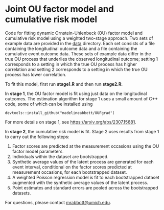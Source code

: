 # Joint OU factor model and cumulative risk model
Code for fitting dynamic Ornstein-Uhlenbeck (OU) factor model and cumulative risk model using a weighted two-stage approach.  Two sets of example data are provided in the [data](/data) directory.  Each set consists of a file containing the longitudinal outcome data and a file containing the cumulative event outcome data.  These sets of example data differ in the true OU process that underlies the observed longitudinal outcome; setting 1 corresponds to a setting in which the true OU process has higher correlation and setting 2 corresponds to a setting in which the true OU process has lower correlation.

To fit this model, first run **stage1.R** and then run **stage2.R**.

In **stage 1**, the OU factor model is fit using just data on the longitudinal outcomes.  The estimation algorithm for stage 1 uses a small amount of C++ code, some of which can be installed using
```
devtools::install_github("madelineabbott/OUFgrad")
```
For more details on stage 1, see https://arxiv.org/abs/2307.15681.

In **stage 2**, the cumulative risk model is fit.  Stage 2 uses results from stage 1 to carry out the following steps:

1. Factor scores are predicted at the measurement occasions using the OU factor model parameters.
2. Individuals within the dataset are bootstrapped.
3. Synthetic average values of the latent process are generated for each event interval, conditional on the factor scores predicted at measurement occasions, for each bootstrapped dataset.
4. A weighted Poisson regression model is fit to each bootstrapped dataset augmented with the synthetic average values of the latent process.
5. Point estimates and standard errors are pooled across the bootstrapped datasets.

For questions, please contact mrabbott@umich.edu.
